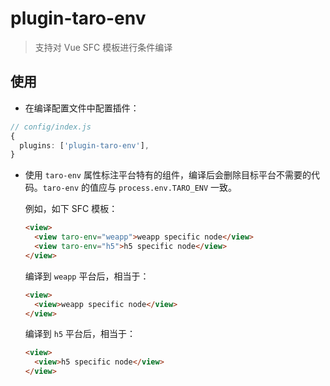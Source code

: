 # plugin-taro-env
> 支持对 Vue SFC 模板进行条件编译

## 使用
- 在编译配置文件中配置插件：
```ts
// config/index.js
{
  plugins: ['plugin-taro-env'],
}
```

- 使用 `taro-env` 属性标注平台特有的组件，编译后会删除目标平台不需要的代码。`taro-env` 的值应与 `process.env.TARO_ENV` 一致。


  例如，如下 SFC 模板：
  ```html
  <view>
    <view taro-env="weapp">weapp specific node</view>
    <view taro-env="h5">h5 specific node</view>
  </view>
  ```

  编译到 `weapp` 平台后，相当于：
  ```html
  <view>
    <view>weapp specific node</view>
  </view>
  ```

  编译到 `h5` 平台后，相当于：
  ```html
  <view>
    <view>h5 specific node</view>
  </view>
  ```
